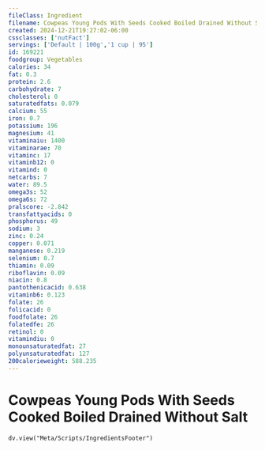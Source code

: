 ```yaml
---
fileClass: Ingredient
filename: Cowpeas Young Pods With Seeds Cooked Boiled Drained Without Salt
created: 2024-12-21T19:27:02-06:00
cssclasses: ['nutFact']
servings: ['Default | 100g','1 cup | 95']
id: 169221
foodgroup: Vegetables
calories: 34
fat: 0.3
protein: 2.6
carbohydrate: 7
cholesterol: 0
saturatedfats: 0.079
calcium: 55
iron: 0.7
potassium: 196
magnesium: 41
vitaminaiu: 1400
vitaminarae: 70
vitaminc: 17
vitaminb12: 0
vitamind: 0
netcarbs: 7
water: 89.5
omega3s: 52
omega6s: 72
pralscore: -2.842
transfattyacids: 0
phosphorus: 49
sodium: 3
zinc: 0.24
copper: 0.071
manganese: 0.219
selenium: 0.7
thiamin: 0.09
riboflavin: 0.09
niacin: 0.8
pantothenicacid: 0.638
vitaminb6: 0.123
folate: 26
folicacid: 0
foodfolate: 26
folatedfe: 26
retinol: 0
vitamindiu: 0
monounsaturatedfat: 27
polyunsaturatedfat: 127
200calorieweight: 588.235
---
```


# Cowpeas Young Pods With Seeds Cooked Boiled Drained Without Salt

```dataviewjs
dv.view("Meta/Scripts/IngredientsFooter")
```